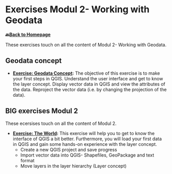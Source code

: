# Exercises Modul 2- Working with Geodata

__🔙[Back to Homepage](/content/intro.md)__

These exercises touch on all the content of Modul 2- Working with Geodata.

## Geodata concept

* __[Exercise: Geodata Concept](/content/Modul_2/en_qgis_geodata_concept_ex1.md):__ The objective of this exercise is to make your first steps in QGIS. Understand the user interface and get to know the layer concept. Display vector data in QGIS and view the attributes of the data. Reproject the vector data (i.e. by changing the projection of the data).

## BIG exercises Modul 2

These ecersises touch on all the content of Modul 2. 

* __[Exercise: The World](/content/Modul_2/en_qgis_modul_2_ex_1.md):__ This exercise will help you to get to know the interface of QGIS a bit better. Furthermore, you will load your first data in QGIS and gain some hands-on experience with the layer concept.
    * Create a new QGIS project and save progress
    * Import vector data into QGIS- Shapefiles, GeoPackage and text format
    * Move layers in the layer hierarchy (Layer concept)



